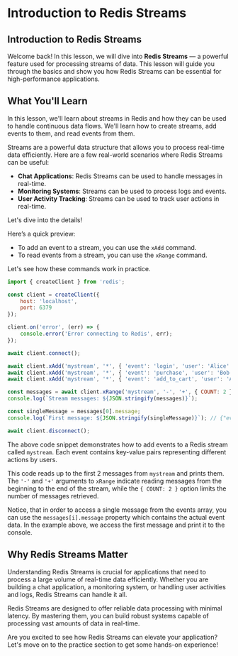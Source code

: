 # Introduction to Redis Streams

## Introduction to Redis Streams
Welcome back! In this lesson, we will dive into **Redis Streams** — a powerful feature used for processing streams of data. This lesson will guide you through the basics and show you how Redis Streams can be essential for high-performance applications.

## What You'll Learn
In this lesson, we'll learn about streams in Redis and how they can be used to handle continuous data flows. We'll learn how to create streams, add events to them, and read events from them.

Streams are a powerful data structure that allows you to process real-time data efficiently. Here are a few real-world scenarios where Redis Streams can be useful:

* **Chat Applications**: Redis Streams can be used to handle messages in real-time.
* **Monitoring Systems**: Streams can be used to process logs and events.
* **User Activity Tracking**: Streams can be used to track user actions in real-time.

Let's dive into the details!

Here’s a quick preview:

* To add an event to a stream, you can use the `xAdd` command.
* To read events from a stream, you can use the `xRange` command.

Let's see how these commands work in practice.

```JavaScript
import { createClient } from 'redis';

const client = createClient({
    host: 'localhost',
    port: 6379
});

client.on('error', (err) => {
    console.error('Error connecting to Redis', err);
});

await client.connect();

await client.xAdd('mystream', '*', { 'event': 'login', 'user': 'Alice' });
await client.xAdd('mystream', '*', { 'event': 'purchase', 'user': 'Bob', 'amount': '100' });
await client.xAdd('mystream', '*', { 'event': 'add_to_cart', 'user': 'Alice', 'product': 'laptop' });

const messages = await client.xRange('mystream', '-', '+', { COUNT: 2 });
console.log(`Stream messages: ${JSON.stringify(messages)}`);

const singleMessage = messages[0].message;
console.log(`First message: ${JSON.stringify(singleMessage)}`); // {"event":"login", "user":"Alice"}

await client.disconnect();
```

The above code snippet demonstrates how to add events to a Redis stream called `mystream`. Each event contains key-value pairs representing different actions by users.

This code reads up to the first 2 messages from `mystream` and prints them. The `'-'` and `'+'` arguments to `xRange` indicate reading messages from the beginning to the end of the stream, while the `{ COUNT: 2 }` option limits the number of messages retrieved.

Notice, that in order to access a single message from the events array, you can use the `messages[i].message` property which contains the actual event data. In the example above, we access the first message and print it to the console.

## Why Redis Streams Matter
Understanding Redis Streams is crucial for applications that need to process a large volume of real-time data efficiently. Whether you are building a chat application, a monitoring system, or handling user activities and logs, Redis Streams can handle it all.

Redis Streams are designed to offer reliable data processing with minimal latency. By mastering them, you can build robust systems capable of processing vast amounts of data in real-time.

Are you excited to see how Redis Streams can elevate your application? Let's move on to the practice section to get some hands-on experience!
